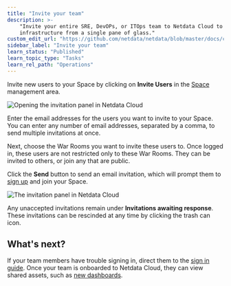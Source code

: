 ```yaml
---
title: "Invite your team"
description: >-
    "Invite your entire SRE, DevOPs, or ITOps team to Netdata Cloud to give everyone insights into your
    infrastructure from a single pane of glass."
custom_edit_url: "https://github.com/netdata/netdata/blob/master/docs/cloud/manage/invite-your-team.md"
sidebar_label: "Invite your team"
learn_status: "Published"
learn_topic_type: "Tasks"
learn_rel_path: "Operations"
---
```


Invite new users to your Space by clicking on **Invite Users** in
the [Space](https://github.com/netdata/netdata/blob/master/docs/cloud/spaces.md) management area.

![Opening the invitation panel in Netdata Cloud](https://user-images.githubusercontent.com/1153921/108529805-1b13b480-7292-11eb-862f-0499e3fdac17.png)

Enter the email addresses for the users you want to invite to your Space. You can enter any number of email addresses,
separated by a comma, to send multiple invitations at once.

Next, choose the War Rooms you want to invite these users to. Once logged in, these users are not restricted only to
these War Rooms. They can be invited to others, or join any that are public.

Click the **Send** button to send an email invitation, which will prompt them
to [sign up](https://github.com/netdata/netdata/blob/master/docs/cloud/manage/sign-in.mdx) and join your Space.

![The invitation panel in Netdata Cloud](https://user-images.githubusercontent.com/1153921/97762959-53b33680-1ac7-11eb-8e9d-f3f4a14c0028.png)

Any unaccepted invitations remain under **Invitations awaiting response**. These invitations can be rescinded at any
time by clicking the trash can icon.

## What's next?

If your team members have trouble signing in, direct them to
the [sign in guide](https://github.com/netdata/netdata/blob/master/docs/cloud/manage/sign-in.mdx). Once your
team is onboarded to Netdata Cloud, they can view shared assets, such
as [new dashboards](https://github.com/netdata/netdata/blob/master/docs/cloud/visualize/dashboards.md).
